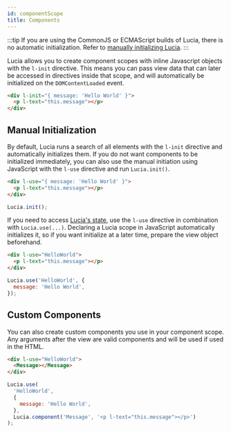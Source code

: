 ```yaml
---
id: componentScope
title: Components
---
```


:::tip 
If you are using the CommonJS or ECMAScript builds of Lucia, there is no automatic initialization. Refer to [manually initializing Lucia](#manual-initialization).
:::

Lucia allows you to create component scopes with inline Javascript objects with the `l-init` directive. This means you can pass view data that can later be accessed in directives inside that scope, and will automatically be initialized on the `DOMContentLoaded` event.

```html
<div l-init="{ message: 'Hello World' }">
  <p l-text="this.message"></p>
</div>
```

## Manual Initialization

By default, Lucia runs a search of all elements with the `l-init` directive and automatically initializes them. If you do not want components to be initialized immediately, you can also use the manual initiation using JavaScript with the `l-use` directive and run `Lucia.init()`.

```html
<div l-use="{ message: 'Hello World' }">
  <p l-text="this.message"></p>
</div>
```

```js
Lucia.init();
```

If you need to access [Lucia's state](/docs/essentials/accessingLuciaState), use the `l-use` directive in combination with `Lucia.use(...)`. Declaring a Lucia scope in JavaScript automatically initializes it, so if you want initialize at a later time, prepare the view object beforehand.

```html
<div l-use="HelloWorld">
  <p l-text="this.message"></p>
</div>
```

```js
Lucia.use('HelloWorld', {
  message: 'Hello World',
});
```

## Custom Components

You can also create custom components you use in your component scope. Any arguments after the view are valid components and will be used if used in the HTML.

```html
<div l-use="HelloWorld">
  <Message></Message>
</div>
```

```js
Lucia.use(
  'HelloWorld',
  {
    message: 'Hello World',
  },
  Lucia.component('Message', '<p l-text="this.message"></p>')
);
```

